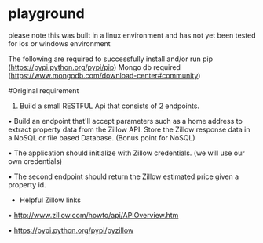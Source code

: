 # playground
please note this was built in a linux environment and has not yet been tested for ios or windows environment

The following are required to successfully install and/or run
pip (https://pypi.python.org/pypi/pip)
Mongo db required (https://www.mongodb.com/download-center#community)




#Original requirement

1. Build a small RESTFUL Api that consists of 2 endpoints.



•        Build an endpoint that'll accept parameters such as a home address to extract property data from the Zillow API. Store the Zillow response data in a NoSQL or file based Database. (Bonus point for NoSQL)

•        The application should initialize with Zillow credentials. (we will use our own credentials)

•        The second endpoint should return the Zillow estimated price given a property id.



- Helpful Zillow links

•       http://www.zillow.com/howto/api/APIOverview.htm

•       https://pypi.python.org/pypi/pyzillow

